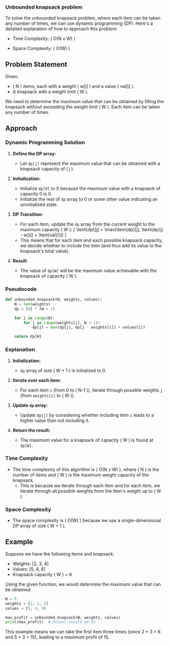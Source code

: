 ### Unbounded knapsack problem

To solve the unbounded knapsack problem, where each item can be taken any number of times, we can use dynamic programming (DP). Here's a detailed explanation of how to approach this problem:

- Time Complexity: \( O(N x W) \)

- Space Complexity: \( O(W) \)

## Problem Statement
Given:
- \( N \) items, each with a weight \( w[i] \) and a value \( val[i] \).
- A knapsack with a weight limit \( W \).

We need to determine the maximum value that can be obtained by filling the knapsack without exceeding the weight limit \( W \). Each item can be taken any number of times.

## Approach

### Dynamic Programming Solution

1. **Define the DP array:**
   - Let `dp[j]` represent the maximum value that can be obtained with a knapsack capacity of \( j \).

2. **Initialization:**
   - Initialize `dp[0]` to 0 because the maximum value with a knapsack of capacity 0 is 0.
   - Initialize the rest of `dp` array to 0 or some other value indicating an uninitialized state.

3. **DP Transition:**
   - For each item, update the `dp` array from the current weight to the maximum capacity \( W \):
     \[
     \text{dp}[j] = \max(\text{dp}[j], \text{dp}[j - w[i]] + \text{val}[i])
     \]
   - This means that for each item and each possible knapsack capacity, we decide whether to include the item (and thus add its value to the knapsack's total value).

4. **Result:**
   - The value of `dp[W]` will be the maximum value achievable with the knapsack of capacity \( W \).

### Pseudocode

```python
def unbounded_knapsack(W, weights, values):
    N = len(weights)
    dp = [0] * (W + 1)

    for i in range(N):
        for j in range(weights[i], W + 1):
            dp[j] = max(dp[j], dp[j - weights[i]] + values[i])

    return dp[W]
```

### Explanation

1. **Initialization:**
   - `dp` array of size \( W + 1 \) is initialized to 0.
   
2. **Iterate over each item:**
   - For each item `i` (from 0 to \( N-1 \)), iterate through possible weights `j` (from `weights[i]` to \( W \)).
   
3. **Update `dp` array:**
   - Update `dp[j]` by considering whether including item `i` leads to a higher value than not including it.

4. **Return the result:**
   - The maximum value for a knapsack of capacity \( W \) is found at `dp[W]`.

### Time Complexity

- The time complexity of this algorithm is \( O(N x W) \), where \( N \) is the number of items and \( W \) is the maximum weight capacity of the knapsack.
  - This is because we iterate through each item and for each item, we iterate through all possible weights from the item's weight up to \( W \).

### Space Complexity

- The space complexity is \( O(W) \) because we use a single-dimensional DP array of size \( W + 1 \).

## Example

Suppose we have the following items and knapsack:
- Weights: [2, 3, 4]
- Values: [5, 4, 8]
- Knapsack capacity \( W \) = 6

Using the given function, we would determine the maximum value that can be obtained:

```python
W = 6
weights = [2, 3, 4]
values = [5, 4, 8]

max_profit = unbounded_knapsack(W, weights, values)
print(max_profit)  # Output should be 15
```

This example means we can take the first item three times (since 2 * 3 = 6 and 5 * 3 = 15), leading to a maximum profit of 15.